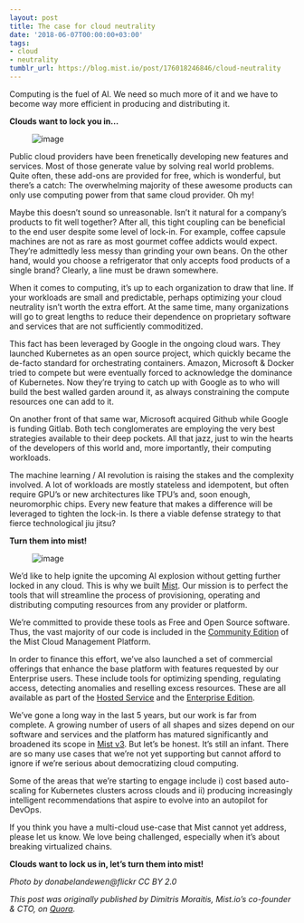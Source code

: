 ```yaml
---
layout: post
title: The case for cloud neutrality
date: '2018-06-07T00:00:00+03:00'
tags:
- cloud
- neutrality
tumblr_url: https://blog.mist.io/post/176018246846/cloud-neutrality
---
```

Computing is the fuel of AI. We need so much more of it and we have to become way more efficient in producing and distributing it.

**Clouds want to lock you in…**

<figure data-orig-width="800" data-orig-height="350" class="tmblr-full"><img src="/images/tumblr-images/tumblr_inline_pc278kSgTz1rgqrs8_540.jpg" alt="image" data-orig-width="800" data-orig-height="350"></figure>  

Public cloud providers have been frenetically developing new features and services. Most of those generate value by solving real world problems. Quite often, these add-ons are provided for free, which is wonderful, but there’s a catch: The overwhelming majority of these awesome products can only use computing power from that same cloud provider. Oh my!

Maybe this doesn’t sound so unreasonable. Isn’t it natural for a company’s products to fit well together? After all, this tight coupling can be beneficial to the end user despite some level of lock-in. For example, coffee capsule machines are not as rare as most gourmet coffee addicts would expect. They’re admittedly less messy than grinding your own beans. On the other hand, would you choose a refrigerator that only accepts food products of a single brand? Clearly, a line must be drawn somewhere.

When it comes to computing, it’s up to each organization to draw that line. If your workloads are small and predictable, perhaps optimizing your cloud neutrality isn’t worth the extra effort. At the same time, many organizations will go to great lengths to reduce their dependence on proprietary software and services that are not sufficiently commoditized.

This fact has been leveraged by Google in the ongoing cloud wars. They launched Kubernetes as an open source project, which quickly became the de-facto standard for orchestrating containers. Amazon, Microsoft & Docker tried to compete but were eventually forced to acknowledge the dominance of Kubernetes. Now they’re trying to catch up with Google as to who will build the best walled garden around it, as always constraining the compute resources one can add to it.

On another front of that same war, Microsoft acquired Github while Google is funding Gitlab. Both tech conglomerates are employing the very best strategies available to their deep pockets. All that jazz, just to win the hearts of the developers of this world and, more importantly, their computing workloads.

The machine learning / AI revolution is raising the stakes and the complexity involved. A lot of workloads are mostly stateless and idempotent, but often require GPU’s or new architectures like TPU’s and, soon enough, neuromorphic chips. Every new feature that makes a difference will be leveraged to tighten the lock-in. Is there a viable defense strategy to that fierce technological jiu jitsu?

**Turn them into mist!**

<figure data-orig-width="800" data-orig-height="368" class="tmblr-full"><img src="/images/tumblr-images/tumblr_inline_pc278tqKL01rgqrs8_540.jpg" alt="image" data-orig-width="800" data-orig-height="368"></figure>  

We’d like to help ignite the upcoming AI explosion without getting further locked in any cloud. This is why we built [Mist](https://mist.io/). Our mission is to perfect the tools that will streamline the process of provisioning, operating and distributing computing resources from any provider or platform.

We’re committed to provide these tools as Free and Open Source software. Thus, the vast majority of our code is included in the [Community Edition](https://github.com/mistio/mist-ce) of the Mist Cloud Management Platform.

In order to finance this effort, we’ve also launched a set of commercial offerings that enhance the base platform with features requested by our Enterprise users. These include tools for optimizing spending, regulating access, detecting anomalies and reselling excess resources. These are all available as part of the [Hosted Service](https://mist.io/) and the [Enterprise Edition](https://mist.io/get-started).

We’ve gone a long way in the last 5 years, but our work is far from complete. A growing number of users of all shapes and sizes depend on our software and services and the platform has matured significantly and broadened its scope in [Mist v3](https://github.com/mistio/mist-ce/releases). But let’s be honest. It’s still an infant. There are so many use cases that we’re not yet supporting but cannot afford to ignore if we’re serious about democratizing cloud computing.

Some of the areas that we’re starting to engage include i) cost based auto-scaling for Kubernetes clusters across clouds and ii) producing increasingly intelligent recommendations that aspire to evolve into an autopilot for DevOps.

If you think you have a multi-cloud use-case that Mist cannot yet address, please let us know. We love being challenged, especially when it’s about breaking virtualized chains.

**Clouds want to lock us in, let’s turn them into mist!**

_Photo by donabelandewen@flickr CC BY 2.0_

_This post was originally published by Dimitris Moraitis, Mist.io’s co-founder & CTO, on [Quora](https://cloudneutral.quora.com/The-case-for-cloud-neutrality-1)._

